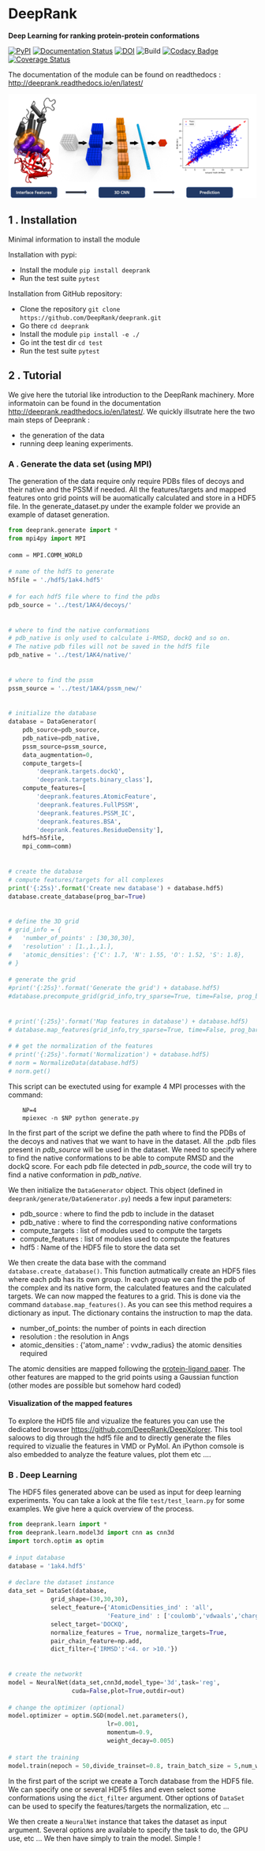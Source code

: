 # DeepRank

**Deep Learning for ranking protein-protein conformations**

[![PyPI](https://img.shields.io/pypi/v/deeprank)](https://pypi.org/project/deeprank/)
[![Documentation Status](https://readthedocs.org/projects/deeprank/badge/?version=latest)](http://deeprank.readthedocs.io/?badge=latest)
[![DOI](https://zenodo.org/badge/DOI/10.5281/zenodo.3735042.svg)](https://doi.org/10.5281/zenodo.3735042)
![Build](https://github.com/DeepRank/deeprank/workflows/Build/badge.svg)
[![Codacy Badge](https://app.codacy.com/project/badge/Grade/4254dd4798bf4cfa9f8f6fe0079de144)](https://www.codacy.com/gh/DeepRank/deeprank/dashboard?utm_source=github.com&amp;utm_medium=referral&amp;utm_content=DeepRank/deeprank&amp;utm_campaign=Badge_Grade)
[![Coverage Status](https://coveralls.io/repos/github/DeepRank/deeprank/badge.svg?branch=master)](https://coveralls.io/github/DeepRank/deeprank?branch=master)


The documentation of the module can be found on readthedocs :
<http://deeprank.readthedocs.io/en/latest/>

![alt-text](./pics/deeprank.png)

## 1 . Installation

Minimal information to install the module

Installation with pypi:

-   Install the module `pip install deeprank`
-   Run the test suite `pytest`

Installation from GitHub repository:

-   Clone the repository `git clone https://github.com/DeepRank/deeprank.git`
-   Go there             `cd deeprank`
-   Install the module   `pip install -e ./`
-   Go int the test dir `cd test`
-   Run the test suite `pytest`


## 2 . Tutorial

We give here the tutorial like introduction to the DeepRank machinery. More informatoin can be found in the documentation <http://deeprank.readthedocs.io/en/latest/>.  We quickly illsutrate here the two main steps of Deeprank :

-   the generation of the data
-   running deep leaning experiments.

### A . Generate the data set (using MPI)

The generation of the data require only require PDBs files of decoys and their native and the PSSM if needed. All the features/targets and mapped features onto grid points will be auomatically calculated and store in a HDF5 file.
In the generate_dataset.py under the example folder we provide an example of dataset generation.

```python
from deeprank.generate import * 
from mpi4py import MPI 
 
comm = MPI.COMM_WORLD 
 
# name of the hdf5 to generate 
h5file = './hdf5/1ak4.hdf5' 
 
# for each hdf5 file where to find the pdbs 
pdb_source = '../test/1AK4/decoys/' 


# where to find the native conformations 
# pdb_native is only used to calculate i-RMSD, dockQ and so on. 
# The native pdb files will not be saved in the hdf5 file 
pdb_native = '../test/1AK4/native/' 
 
 
# where to find the pssm 
pssm_source = '../test/1AK4/pssm_new/' 
 
 
# initialize the database 
database = DataGenerator( 
    pdb_source=pdb_source, 
    pdb_native=pdb_native, 
    pssm_source=pssm_source, 
    data_augmentation=0, 
    compute_targets=[ 
        'deeprank.targets.dockQ', 
        'deeprank.targets.binary_class'], 
    compute_features=[ 
        'deeprank.features.AtomicFeature', 
        'deeprank.features.FullPSSM', 
        'deeprank.features.PSSM_IC', 
        'deeprank.features.BSA', 
        'deeprank.features.ResidueDensity'], 
    hdf5=h5file, 
    mpi_comm=comm) 
 
 
# create the database 
# compute features/targets for all complexes 
print('{:25s}'.format('Create new database') + database.hdf5) 
database.create_database(prog_bar=True) 
 
 
# define the 3D grid 
# grid_info = { 
#   'number_of_points' : [30,30,30], 
#   'resolution' : [1.,1.,1.], 
#   'atomic_densities': {'C': 1.7, 'N': 1.55, 'O': 1.52, 'S': 1.8}, 
# } 
 
# generate the grid 
#print('{:25s}'.format('Generate the grid') + database.hdf5) 
#database.precompute_grid(grid_info,try_sparse=True, time=False, prog_bar=True) 
 
 
# print('{:25s}'.format('Map features in database') + database.hdf5) 
# database.map_features(grid_info,try_sparse=True, time=False, prog_bar=True) 
 
# # get the normalization of the features 
# print('{:25s}'.format('Normalization') + database.hdf5) 
# norm = NormalizeData(database.hdf5) 
# norm.get()
```

This script can be exectuted using for example 4 MPI processes with the command:

```
    NP=4
    mpiexec -n $NP python generate.py
```

In  the first part of the script we define the path where to find the PDBs of the decoys and natives that we want to have in the dataset. All the .pdb files present in _pdb_source_ will be used in the dataset. We need to specify where to find the native conformations to be able to compute RMSD and the dockQ score. For each pdb file detected in _pdb_source_, the code will try to find a native conformation in _pdb_native_.

We then initialize the `DataGenerator` object. This object (defined in `deeprank/generate/DataGenerator.py`) needs a few input parameters:

-   pdb_source : where to find the pdb to include in the dataset
-   pdb_native : where to find the corresponding native conformations
-   compute_targets : list of modules used to compute the targets
-   compute_features : list of modules used to compute the features
-   hdf5 : Name of the HDF5 file to store the data set

We then create the data base with the command `database.create_database()`. This function autmatically create an HDF5 files where each pdb has its own group. In each group we can find the pdb of the complex and its native form, the calculated features and the calculated targets. We can now mapped the features to a grid. This is done via the command `database.map_features()`. As you can see this method requires a dictionary as input. The dictionary contains the instruction to map the data.

-   number_of_points: the number of points in each direction
-   resolution : the resolution in Angs
-   atomic_densities : {'atom_name' : vvdw_radius} the atomic densities required

The atomic densities are mapped following the [protein-ligand paper](https://arxiv.org/abs/1612.02751). The other features are mapped to the grid points using a Gaussian function (other modes are possible but somehow hard coded)

#### Visualization of the mapped features

To explore the HDf5 file and vizualize the features you can use the dedicated browser <https://github.com/DeepRank/DeepXplorer>. This tool saloows to dig through the hdf5 file and to directly generate the files required to vizualie the features in VMD or PyMol. An iPython comsole is also embedded to analyze the feature values, plot them etc ....

### B . Deep Learning

The HDF5 files generated above can be used as input for deep learning experiments. You can take a look at the file `test/test_learn.py` for some examples. We give here a quick overview of the process.

```python
from deeprank.learn import *
from deeprank.learn.model3d import cnn as cnn3d
import torch.optim as optim

# input database
database = '1ak4.hdf5'

# declare the dataset instance
data_set = DataSet(database,
            grid_shape=(30,30,30),
            select_feature={'AtomicDensities_ind' : 'all',
                            'Feature_ind' : ['coulomb','vdwaals','charge','pssm'] },
            select_target='DOCKQ',
            normalize_features = True, normalize_targets=True,
            pair_chain_feature=np.add,
            dict_filter={'IRMSD':'<4. or >10.'})


# create the networkt
model = NeuralNet(data_set,cnn3d,model_type='3d',task='reg',
                  cuda=False,plot=True,outdir=out)

# change the optimizer (optional)
model.optimizer = optim.SGD(model.net.parameters(),
                            lr=0.001,
                            momentum=0.9,
                            weight_decay=0.005)

# start the training
model.train(nepoch = 50,divide_trainset=0.8, train_batch_size = 5,num_workers=0)
```

In the first part of the script we create a Torch database from the HDF5 file. We can specify one or several HDF5 files and even select some conformations using the `dict_filter` argument. Other options of `DataSet` can be used to specify the features/targets the normalization, etc ...

We then create a `NeuralNet` instance that takes the dataset as input argument. Several options are available to specify the task to do, the GPU use, etc ... We then have simply to train the model. Simple !
